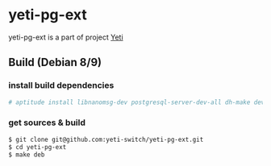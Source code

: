 # yeti-pg-ext

yeti-pg-ext is a part of project [Yeti]

## Build (Debian 8/9)

### install build dependencies

```sh
# aptitude install libnanomsg-dev postgresql-server-dev-all dh-make devscripts pkg-config
```

### get sources & build

```sh
$ git clone git@github.com:yeti-switch/yeti-pg-ext.git
$ cd yeti-pg-ext
$ make deb                                                                                                       
```

[Yeti]:http://yeti-switch.org/
